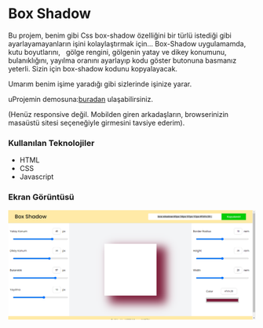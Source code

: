<h1>Box Shadow</h1>

Bu projem, benim gibi Css box-shadow özelliğini bir türlü istediği gibi ayarlayamayanların işini kolaylaştırmak için...
Box-Shadow uygulamamda,  kutu boyutlarını,   gölge rengini, gölgenin yatay ve dikey konumunu, bulanıklığını, yayılma oranını ayarlayıp kodu göster butonuna basmanız yeterli. Sizin için box-shadow kodunu kopyalayacak. 

Umarım benim işime yaradığı gibi sizlerinde işinize yarar. 

uProjemin demosuna:[buradan]( https://aaygunn.github.io/BoxShadow/) ulaşabilirsiniz.

(Henüz responsive değil. Mobilden giren arkadaşların, browserinizin masaüstü sitesi seçeneğiyle girmesini tavsiye ederim).

<h3>Kullanılan Teknolojiler</h3>

<ul>
  <li>HTML</li>
  <li>CSS</li>
  <li>Javascript</li>
</ul>

<h3>Ekran Görüntüsü</h3>
<img src="box-shadow.png"/>
